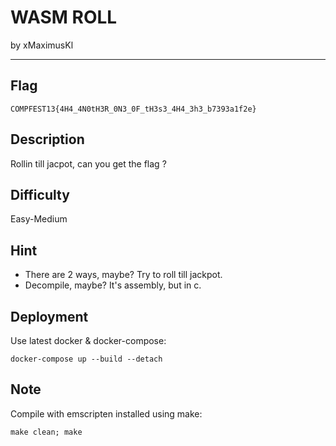 # WASM ROLL

by xMaximusKl

---

## Flag
```
COMPFEST13{4H4_4N0tH3R_0N3_0F_tH3s3_4H4_3h3_b7393a1f2e}
```

## Description
Rollin till jacpot, can you get the flag ?

## Difficulty
Easy-Medium

## Hint
* There are 2 ways, maybe? Try to roll till jackpot.
* Decompile, maybe? It's assembly, but in c.

## Deployment
Use latest docker & docker-compose:
```
docker-compose up --build --detach
```

## Note
Compile with emscripten installed using make:
```
make clean; make
```